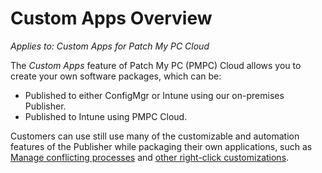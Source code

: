 # Custom Apps Overview

_Applies to: Custom Apps for Patch My PC Cloud_

The _Custom Apps_ feature of Patch My PC (PMPC) Cloud allows you to create your own software packages, which can be:

* Published to either ConfigMgr or Intune using our on-premises Publisher.
* Published to Intune using PMPC Cloud.

Customers can use still use many of the customizable and automation features of the Publisher while packaging their own applications, such as [Manage conflicting processes](https://patchmypc.com/manage-conflicting-processes-when-updating-third-party-applications) and [other right-click customizations](https://patchmypc.com/custom-options-available-for-third-party-updates-and-applications).